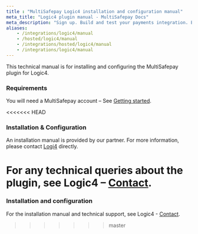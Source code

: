 ```yaml
---
title : "MultiSafepay Logic4 installation and configuration manual"
meta_title: "Logic4 plugin manual - MultiSafepay Docs"
meta_description: "Sign up. Build and test your payments integration. Explore our products and services. Use our API Reference, SDKs, and wrappers. Get support."
aliases: 
    - /integrations/logic4/manual
    - /hosted/logic4/manual
    - /integrations/hosted/logic4/manual
    - /integrations/logic4/manual
---
```


This technical manual is for installing and configuring the MultiSafepay plugin for Logic4.

### Requirements
You will need a MultiSafepay account – See [Getting started](/guides/getting-started/).

<<<<<<< HEAD
### Installation & Configuration
An installation manual is provided by our partner. For more information, please contact [Logi4](https://www.logic4.nl/contact/) directly.

For any technical queries about the plugin, see Logic4 – [Contact](https://www.logic4.nl/contact/).
=======
### Installation and configuration
For the installation manual and technical support, see Logic4 - [Contact](https://www.logic4.nl/contact/).
>>>>>>> master
